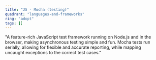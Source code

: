 ```yaml
---
title: "JS - Mocha (testing)"
quadrant: "languages-and-frameworks"
ring: "adopt"
tags: []
---
```


"A feature-rich JavaScript test framework running on Node.js and in the browser, making asynchronous testing simple and fun. Mocha tests run serially, allowing for flexible and accurate reporting, while mapping uncaught exceptions to the correct test cases."
